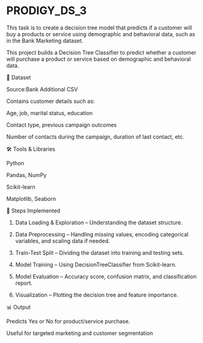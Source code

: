# PRODIGY_DS_3
This task is to create a decision tree model that predicts if a customer will buy a products or service using demographic and behavioral data, such as in the Bank Marketing dataset.

This project builds a Decision Tree Classifier to predict whether a customer will purchase a product or service based on demographic and behavioral data.

📂 Dataset

Source:Bank Additional CSV

Contains customer details such as:

Age, job, marital status, education

Contact type, previous campaign outcomes

Number of contacts during the campaign, duration of last contact, etc.



🛠 Tools & Libraries

Python

Pandas, NumPy

Scikit-learn

Matplotlib, Seaborn


🚀 Steps Implemented

1. Data Loading & Exploration – Understanding the dataset structure.


2. Data Preprocessing – Handling missing values, encoding categorical variables, and scaling data if needed.


3. Train-Test Split – Dividing the dataset into training and testing sets.


4. Model Training – Using DecisionTreeClassifier from Scikit-learn.


5. Model Evaluation – Accuracy score, confusion matrix, and classification report.


6. Visualization – Plotting the decision tree and feature importance.



📊 Output

Predicts Yes or No for product/service purchase.

Useful for targeted marketing and customer segmentation
